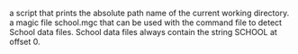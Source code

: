 a script that prints the absolute path name of the current working directory.
a magic file school.mgc that can be used with the command file to detect School data files. School data files always contain the string SCHOOL at offset 0.
